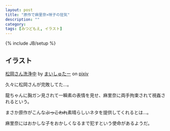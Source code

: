 ```yaml
---
layout: post
title: "原作で麻里奈×咲子の狂気"
description: ""
category: 
tags: [みつどもえ, イラスト]
---
```

{% include JB/setup %}

## イラスト

<script src="http://source.pixiv.net/source/embed.js" data-id="37406301_f46ef5b826e95a524c330d66909ac909" data-size="medium" data-border="on" charset="utf-8"></script><noscript><p><a href="http://www.pixiv.net/member_illust.php?mode=medium&amp;illust_id=37406301" target="_blank">松岡さん洗浄中</a> by <a href="http://www.pixiv.net/member.php?id=1432163" target="_blank">まいしゅたー</a> on <a href="http://www.pixiv.net/" target="_blank">pixiv</a></p></noscript>

久々に松岡さんが完敗してた…。

龍ちゃんに胸ガン見されて一瞬素の表情を見せ、麻里奈に両手拘束されて視姦されるという。

まさか原作がこんな<del>ぶっこわれ</del>素晴らしいネタを提供してくれるとは…。

麻里奈にはおかしな子をおかしくなるまで犯すという使命があるようだ。
